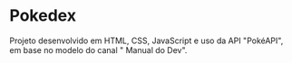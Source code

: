 # Pokedex
Projeto desenvolvido em HTML, CSS, JavaScript e uso da API "PokéAPI", em base no modelo do canal " Manual do Dev".
